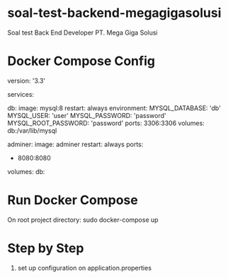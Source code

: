 # soal-test-backend-megagigasolusi
Soal test Back End Developer PT. Mega Giga Solusi

# Docker Compose Config
version: '3.3'

services:

db:
image: mysql:8
restart: always
environment:
MYSQL_DATABASE: 'db'
MYSQL_USER: 'user'
MYSQL_PASSWORD: 'password'
MYSQL_ROOT_PASSWORD: 'password'
ports: 3306:3306
volumes: db:/var/lib/mysql

adminer:
image: adminer
restart: always
ports:
- 8080:8080

volumes:
db:

# Run Docker Compose
On root project directory: sudo docker-compose up

# Step by Step
1. set up configuration on application.properties

